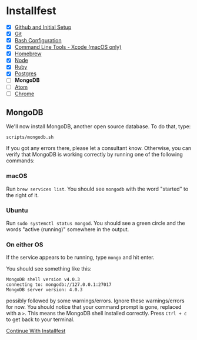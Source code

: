 # Installfest

- [x] [Github and Initial Setup](github.md)
- [x] [Git](git.md)
- [x] [Bash Configuration](bash.md)
- [x] [Command Line Tools - Xcode (macOS only)](command_line_tools.md)
- [x] [Homebrew](homebrew.md)
- [x] [Node](node.md)
- [x] [Ruby](ruby.md)
- [x] [Postgres](postgres.md)
- [ ] **MongoDB**
- [ ] [Atom](atom.md)
- [ ] [Chrome](chrome.md)

## MongoDB

We'll now install MongoDB, another open source database. To do that,
type:

```
scripts/mongodb.sh
```

If you got any errors there, please let a consultant know. Otherwise, you can
verify that MongoDB is working correctly by running one of the following
commands:

### macOS

Run `brew services list`. You should see `mongodb` with the word "started" to
the right of it.

### Ubuntu

Run `sudo systemctl status mongod`. You should see a green circle and the words
"active (running)" somewhere in the output.

### On either OS

If the service appears to be running, type `mongo` and hit enter.

You should see something like this:
```
MongoDB shell version v4.0.3
connecting to: mongodb://127.0.0.1:27017
MongoDB server version: 4.0.3
```
possibly followed by some warnings/errors. Ignore these warnings/errors for now.
You should notice that your command prompt is gone, replaced with a `>`.
This means the MongoDB shell installed correctly. Press `Ctrl + c` to get back
to your terminal.

[Continue With Installfest](atom.md)
